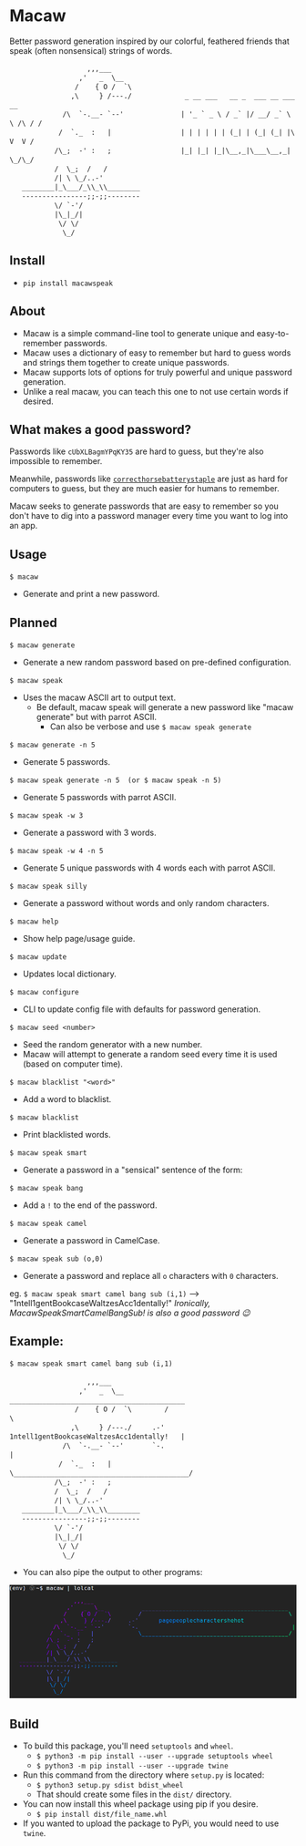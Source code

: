 # Macaw

Better password generation inspired by our colorful, feathered friends that speak (often nonsensical) strings of words.

```
                   ,,,___
                 ,'   _  \__
                /    { O /  `\
               ,\     } /---./             _ __ ___   __ _  ___ __ ___      __
             /\  `-.__- `--'              | '_ ` _ \ / _` |/ __/ _` \ \ /\ / /
            /  `._  :   |                 | | | | | | (_| | (_| (_| |\ V  V /
           /\_;  -' :   ;                 |_| |_| |_|\__,_|\___\__,_| \_/\_/  
           /  \_;  /   /
           /| \ \_/..-'
   ________|_\___/_\\_\\________
   ----------------;;-;;--------
           \/ `-'/
           |\_|_/|
            \/ \/
             \_/

```
## Install

- `pip install macawspeak`

## About

- Macaw is a simple command-line tool to generate unique and easy-to-remember passwords.
- Macaw uses a dictionary of easy to remember but hard to guess words and strings them together to create unique passwords.
- Macaw supports lots of options for truly powerful and unique password generation.
- Unlike a real macaw, you can teach this one to not use certain words if desired.

## What makes a good password?

Passwords like `cUbXLBagmYPqKY35` are hard to guess, but they're also impossible to remember.

Meanwhile, passwords like [`correcthorsebatterystaple`](https://xkcd.com/936/)
are just as hard for computers to guess, but they are much easier for humans to remember.

Macaw seeks to generate passwords that are easy to remember so you don't have to dig into a password
manager every time you want to log into an app.

## Usage

`$ macaw`
- Generate and print a new password.

## Planned

`$ macaw generate`
- Generate a new random password based on pre-defined configuration.

`$ macaw speak`
- Uses the macaw ASCII art to output text.
  - Be default, macaw speak will generate a new password like "macaw generate" but with parrot ASCII.
    - Can also be verbose and use `$ macaw speak generate`

`$ macaw generate -n 5`
- Generate 5 passwords.

`$ macaw speak generate -n 5  (or $ macaw speak -n 5)`
- Generate 5 passwords with parrot ASCII.

`$ macaw speak -w 3`
- Generate a password with 3 words.

`$ macaw speak -w 4 -n 5`
- Generate 5 unique passwords with 4 words each with parrot ASCII.

`$ macaw speak silly`
- Generate a password without words and only random characters.

`$ macaw help`
- Show help page/usage guide.

`$ macaw update`
- Updates local dictionary.

`$ macaw configure`
- CLI to update config file with defaults for password generation.

`$ macaw seed <number>`
- Seed the random generator with a new number.
- Macaw will attempt to generate a random seed every time it is used (based on computer time).

`$ macaw blacklist "<word>"`
- Add a word to blacklist.

`$ macaw blacklist`
- Print blacklisted words.

`$ macaw speak smart`
- Generate a password in a "sensical" sentence of the form: <adjective><noun><verb><adverb>

`$ macaw speak bang`
- Add a `!` to the end of the password.

`$ macaw speak camel`
- Generate a password in CamelCase.

`$ macaw speak sub (o,0)`
- Generate a password and replace all `o` characters with `0` characters.

eg. `$ macaw speak smart camel bang sub (i,1)` --> "1ntell1gentBookcaseWaltzesAcc1dentally!"
*Ironically, MacawSpeakSmartCamelBangSub! is also a good password :wink:*

## Example:

```
$ macaw speak smart camel bang sub (i,1)

                   ,,,___
                 ,'   _  \__           ___________________________________________
                /    { O /  `\        /                                           \
               ,\     } /---./     .-'   1ntell1gentBookcaseWaltzesAcc1dentally!   |
             /\  `-.__- `--'       `-.                                             |
            /  `._  :   |             \___________________________________________/
           /\_;  -' :   ;
           /  \_;  /   /
           /| \ \_/..-'
   ________|_\___/_\\_\\________
   ----------------;;-;;--------
           \/ `-'/
           |\_|_/|
            \/ \/
             \_/
```

- You can also pipe the output to other programs:

![](images/macaw-lolcat.png)

## Build

- To build this package, you'll need `setuptools` and `wheel`.
  - `$ python3 -m pip install --user --upgrade setuptools wheel`
  - `$ python3 -m pip install --user --upgrade twine`
- Run this command from the directory where `setup.py` is located:
  - `$ python3 setup.py sdist bdist_wheel`
  - That should create some files in the `dist/` directory.
- You can now install this wheel package using pip if you desire.
  - `$ pip install dist/file_name.whl`
- If you wanted to upload the package to PyPi, you would need to use `twine`.
